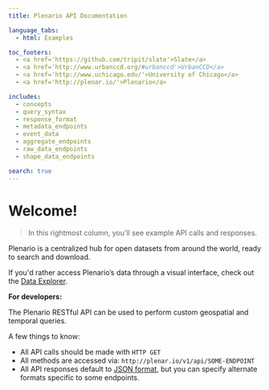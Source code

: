 ```yaml
---
title: Plenario API Documentation

language_tabs:
  - html: Examples

toc_footers:
  - <a href='https://github.com/tripit/slate'>Slate</a>
  - <a href='http://www.urbanccd.org/#urbanccd'>UrbanCCD</a>
  - <a href='http://www.uchicago.edu/'>University of Chicago</a>
  - <a href='http://plenar.io/'>Plenario</a>

includes:
  - concepts
  - query_syntax
  - response_format
  - metadata_endpoints
  - event_data
  - aggregate_endpoints
  - raw_data_endpoints
  - shape_data_endpoints

search: true
---
```


# Welcome!

>  In this rightmost column, you'll see example API calls and responses.

Plenario is a centralized hub for open datasets from around the world, ready to search and download.

<aside class=info>
    If you'd rather access Plenario’s data through a visual interface,
    check out the <a href="http://plenar.io/explore/discover">Data
    Explorer</a>.
</aside>

**For developers:**

The Plenario RESTful API can be used to perform custom geospatial and temporal queries.

A few things to know:

* All API calls should be made with `HTTP GET`
* All methods are accessed via: `http://plenar.io/v1/api/SOME-ENDPOINT`
* All API responses default to [JSON format](http://www.json.org/), but you can
specify alternate formats specific to some endpoints.

